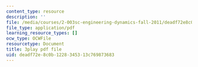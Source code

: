 ```yaml
---
content_type: resource
description: ''
file: /media/courses/2-003sc-engineering-dynamics-fall-2011/deadf72e8c0b1228345313c769873683_mB_rrEN_Ltc.pdf
file_type: application/pdf
learning_resource_types: []
ocw_type: OCWFile
resourcetype: Document
title: 3play pdf file
uid: deadf72e-8c0b-1228-3453-13c769873683
---
```

